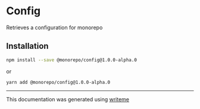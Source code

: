 # Config

Retrieves a configuration for monorepo

## Installation

```bash
npm install --save @monorepo/config@1.0.0-alpha.0
```
or
```bash
yarn add @monorepo/config@1.0.0-alpha.0
```

---
This documentation was generated using [writeme](https://www.npmjs.com/package/@writeme/core)
